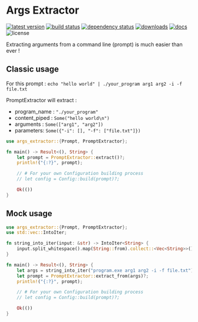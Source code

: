 # Args Extractor

[![latest version](https://img.shields.io/crates/v/args-extractor.svg)](https://crates.io/crates/args-extractor)
[![build status](https://img.shields.io/github/actions/workflow/status/skewnart/args-extractor/ci.yml)](https://github.com/Skewnart/args-extractor/actions)
[![dependency status](https://deps.rs/repo/github/skewnart/args-extractor/status.svg)](https://deps.rs/repo/github/skewnart/args-extractor)
[![downloads](https://img.shields.io/crates/d/args-extractor.svg)](https://crates.io/crates/args-extractor)
[![docs](https://img.shields.io/badge/docs-latest-blue.svg)](https://docs.rs/args-extractor/latest/args_extractor)
![license](https://img.shields.io/crates/l/args-extractor.svg)

Extracting arguments from a command line (prompt) is much easier than ever !

## Classic usage

For this prompt : `echo "hello world" | ./your_program arg1 arg2 -i -f file.txt`

PromptExtractor will extract :
- program_name : `"./your_program"`
- content_piped : `Some("hello world\n")`
- arguments : `Some(["arg1", "arg2"])`
- parameters: `Some({"-i": [], "-f": ["file.txt"]})`

``` rust
use args_extractor::{Prompt, PromptExtractor};

fn main() -> Result<(), String> {
    let prompt = PromptExtractor::extract()?;
    println!("{:?}", prompt);

    // # For your own Configuration building process
    // let config = Config::build(prompt)?;

    Ok(())
}
```

## Mock usage

``` rust
use args_extractor::{Prompt, PromptExtractor};
use std::vec::IntoIter;

fn string_into_iter(input: &str) -> IntoIter<String> {
    input.split_whitespace().map(String::from).collect::<Vec<String>>().into_iter()
}

fn main() -> Result<(), String> {
    let args = string_into_iter("program.exe arg1 arg2 -i -f file.txt");
    let prompt = PromptExtractor::extract_from(args)?;
    println!("{:?}", prompt);

    // # For your own Configuration building process
    // let config = Config::build(prompt)?;

    Ok(())
}
```
